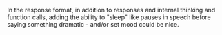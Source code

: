 In the response format, in addition to responses and internal thinking and function calls, adding the ability to "sleep" like pauses in speech before saying something dramatic - and/or set mood could be nice.

